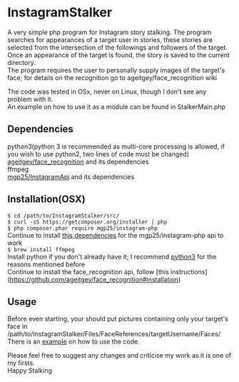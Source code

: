 # InstagramStalker

A very simple php program for Instagram story stalking.
The program searches for appearances of a target user in stories, these stories are selected from the intersection of the followings and followers of the target.  
Once an appearance of the target is found, the story is saved to the current directory.  
The program requires the user to personally supply images of the target's face; for details on the recognition go to ageitgey/face_recognition wiki

The code was tested in OSx, never on Linux, though I don't see any problem with it.  
An example on how to use it as a module can be found in StalkerMain.php  

## Dependencies  
python3(python 3 is recommended as multi-core processing is allowed, if you wish to use python2, two lines of code must be changed)  
[ageitgey/face_recognition](https://github.com/ageitgey/face_recognition) and its dependencies  
ffmpeg  
[mgp25/InstagramApi](https://github.com/mgp25/Instagram-API) and its dependencies  

## Installation(OSX)  
`$ cd /path/to/InstagramStalker/src/`  
`$ curl -sS https://getcomposer.org/installer | php`  
`$ php composer.phar require mgp25/instagram-php`  
Continue to install [this dependencies](https://github.com/mgp25/Instagram-API/wiki/Dependencies) for the mgp25/instagram-php api to work  
`$ brew install ffmpeg`  
Install python if you don't already have it; I recommend [python3](https://www.python.org/downloads/mac-osx/) for the reasons mentioned before  
Continue to install the face_recognition api, follow [this instructions]    (https://github.com/ageitgey/face_recognition#installation)  

## Usage
Before even starting, your should put pictures containing only your target's face in /path/to/InstagramStalker/Files/FaceReferences/targetUsername/Faces/
There is an [example](https://github.com/emiliobasualdo/InstagramStalker/StalkerMain.php) on how to use the code.  


Please feel free to suggest any changes and criticise my work as it is one of my firsts.    
Happy Stalking  
